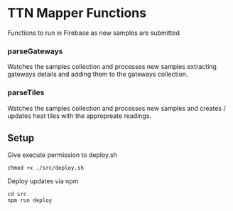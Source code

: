 # TTN Mapper Functions

Functions to run in Firebase as new samples are submitted

### parseGateways

Watches the samples collection and processes new samples extracting gateways details and adding them to the gateways collection.

### parseTiles

Watches the samples collection and processes new samples and creates / updates heat tiles with the appropreate readings.

## Setup

Give execute permission to deploy.sh

````chmod +x ./src/deploy.sh````

Deploy updates via npm

````
cd src
npm run deploy
````